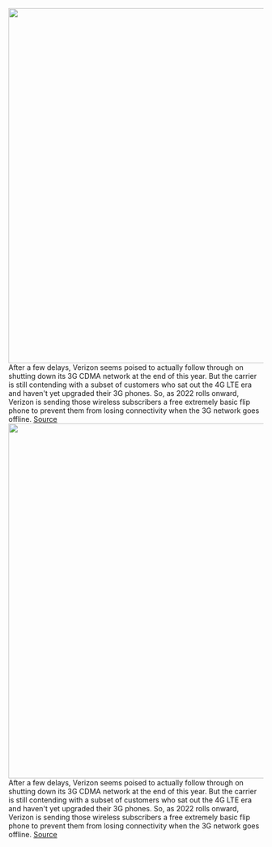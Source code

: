<img src='https://cdn.vox-cdn.com/thumbor/Gef7AI3iN8TKi6dD01YK7tlEino=/0x0:3000x2000/1200x800/filters:focal(1260x760:1740x1240)/cdn.vox-cdn.com/uploads/chorus_image/image/71069044/acastro_200109_1777_verizon_0004.0.0.jpg' width='700px' /><br/>
After a few delays, Verizon seems poised to actually follow through on shutting down its 3G CDMA network at the end of this year. But the carrier is still contending with a subset of customers who sat out the 4G LTE era and haven't yet upgraded their 3G phones. So, as 2022 rolls onward, Verizon is sending those wireless subscribers a free extremely basic flip phone to prevent them from losing connectivity when the 3G network goes offline.
<a href='https://www.theverge.com/2022/7/8/23200109/verizon-free-4g-lte-flip-phones-3g-customers'> Source <a/><img src='https://cdn.vox-cdn.com/thumbor/Gef7AI3iN8TKi6dD01YK7tlEino=/0x0:3000x2000/1200x800/filters:focal(1260x760:1740x1240)/cdn.vox-cdn.com/uploads/chorus_image/image/71069044/acastro_200109_1777_verizon_0004.0.0.jpg' width='700px' /><br/>
After a few delays, Verizon seems poised to actually follow through on shutting down its 3G CDMA network at the end of this year. But the carrier is still contending with a subset of customers who sat out the 4G LTE era and haven't yet upgraded their 3G phones. So, as 2022 rolls onward, Verizon is sending those wireless subscribers a free extremely basic flip phone to prevent them from losing connectivity when the 3G network goes offline.
<a href='https://www.theverge.com/2022/7/8/23200109/verizon-free-4g-lte-flip-phones-3g-customers'> Source <a/>